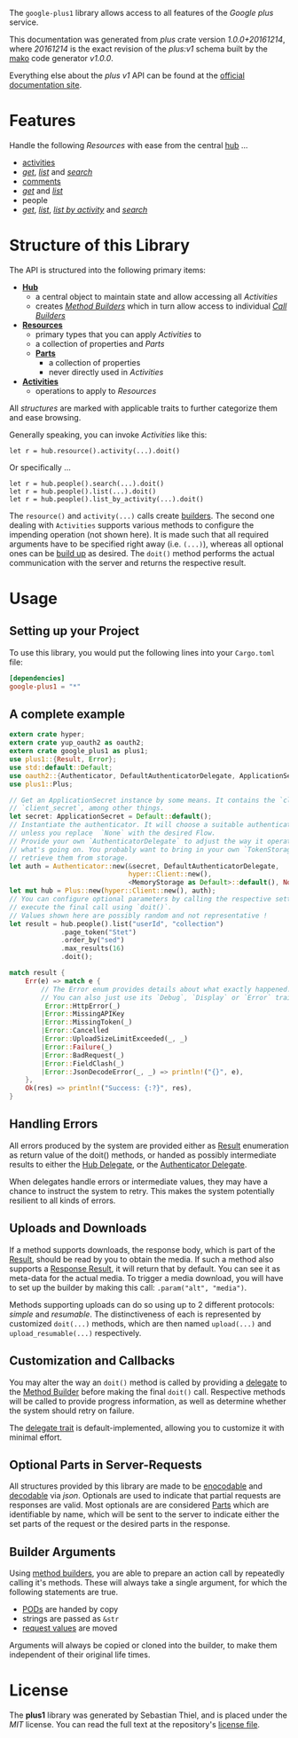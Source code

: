 <!---
DO NOT EDIT !
This file was generated automatically from 'src/mako/api/README.md.mako'
DO NOT EDIT !
-->
The `google-plus1` library allows access to all features of the *Google plus* service.

This documentation was generated from *plus* crate version *1.0.0+20161214*, where *20161214* is the exact revision of the *plus:v1* schema built by the [mako](http://www.makotemplates.org/) code generator *v1.0.0*.

Everything else about the *plus* *v1* API can be found at the
[official documentation site](https://developers.google.com/+/api/).
# Features

Handle the following *Resources* with ease from the central [hub](http://byron.github.io/google-apis-rs/google_plus1/struct.Plus.html) ... 

* [activities](http://byron.github.io/google-apis-rs/google_plus1/struct.Activity.html)
 * [*get*](http://byron.github.io/google-apis-rs/google_plus1/struct.ActivityGetCall.html), [*list*](http://byron.github.io/google-apis-rs/google_plus1/struct.ActivityListCall.html) and [*search*](http://byron.github.io/google-apis-rs/google_plus1/struct.ActivitySearchCall.html)
* [comments](http://byron.github.io/google-apis-rs/google_plus1/struct.Comment.html)
 * [*get*](http://byron.github.io/google-apis-rs/google_plus1/struct.CommentGetCall.html) and [*list*](http://byron.github.io/google-apis-rs/google_plus1/struct.CommentListCall.html)
* people
 * [*get*](http://byron.github.io/google-apis-rs/google_plus1/struct.PeopleGetCall.html), [*list*](http://byron.github.io/google-apis-rs/google_plus1/struct.PeopleListCall.html), [*list by activity*](http://byron.github.io/google-apis-rs/google_plus1/struct.PeopleListByActivityCall.html) and [*search*](http://byron.github.io/google-apis-rs/google_plus1/struct.PeopleSearchCall.html)




# Structure of this Library

The API is structured into the following primary items:

* **[Hub](http://byron.github.io/google-apis-rs/google_plus1/struct.Plus.html)**
    * a central object to maintain state and allow accessing all *Activities*
    * creates [*Method Builders*](http://byron.github.io/google-apis-rs/google_plus1/trait.MethodsBuilder.html) which in turn
      allow access to individual [*Call Builders*](http://byron.github.io/google-apis-rs/google_plus1/trait.CallBuilder.html)
* **[Resources](http://byron.github.io/google-apis-rs/google_plus1/trait.Resource.html)**
    * primary types that you can apply *Activities* to
    * a collection of properties and *Parts*
    * **[Parts](http://byron.github.io/google-apis-rs/google_plus1/trait.Part.html)**
        * a collection of properties
        * never directly used in *Activities*
* **[Activities](http://byron.github.io/google-apis-rs/google_plus1/trait.CallBuilder.html)**
    * operations to apply to *Resources*

All *structures* are marked with applicable traits to further categorize them and ease browsing.

Generally speaking, you can invoke *Activities* like this:

```Rust,ignore
let r = hub.resource().activity(...).doit()
```

Or specifically ...

```ignore
let r = hub.people().search(...).doit()
let r = hub.people().list(...).doit()
let r = hub.people().list_by_activity(...).doit()
```

The `resource()` and `activity(...)` calls create [builders][builder-pattern]. The second one dealing with `Activities` 
supports various methods to configure the impending operation (not shown here). It is made such that all required arguments have to be 
specified right away (i.e. `(...)`), whereas all optional ones can be [build up][builder-pattern] as desired.
The `doit()` method performs the actual communication with the server and returns the respective result.

# Usage

## Setting up your Project

To use this library, you would put the following lines into your `Cargo.toml` file:

```toml
[dependencies]
google-plus1 = "*"
```

## A complete example

```Rust
extern crate hyper;
extern crate yup_oauth2 as oauth2;
extern crate google_plus1 as plus1;
use plus1::{Result, Error};
use std::default::Default;
use oauth2::{Authenticator, DefaultAuthenticatorDelegate, ApplicationSecret, MemoryStorage};
use plus1::Plus;

// Get an ApplicationSecret instance by some means. It contains the `client_id` and 
// `client_secret`, among other things.
let secret: ApplicationSecret = Default::default();
// Instantiate the authenticator. It will choose a suitable authentication flow for you, 
// unless you replace  `None` with the desired Flow.
// Provide your own `AuthenticatorDelegate` to adjust the way it operates and get feedback about 
// what's going on. You probably want to bring in your own `TokenStorage` to persist tokens and
// retrieve them from storage.
let auth = Authenticator::new(&secret, DefaultAuthenticatorDelegate,
                              hyper::Client::new(),
                              <MemoryStorage as Default>::default(), None);
let mut hub = Plus::new(hyper::Client::new(), auth);
// You can configure optional parameters by calling the respective setters at will, and
// execute the final call using `doit()`.
// Values shown here are possibly random and not representative !
let result = hub.people().list("userId", "collection")
             .page_token("Stet")
             .order_by("sed")
             .max_results(16)
             .doit();

match result {
    Err(e) => match e {
        // The Error enum provides details about what exactly happened.
        // You can also just use its `Debug`, `Display` or `Error` traits
         Error::HttpError(_)
        |Error::MissingAPIKey
        |Error::MissingToken(_)
        |Error::Cancelled
        |Error::UploadSizeLimitExceeded(_, _)
        |Error::Failure(_)
        |Error::BadRequest(_)
        |Error::FieldClash(_)
        |Error::JsonDecodeError(_, _) => println!("{}", e),
    },
    Ok(res) => println!("Success: {:?}", res),
}

```
## Handling Errors

All errors produced by the system are provided either as [Result](http://byron.github.io/google-apis-rs/google_plus1/enum.Result.html) enumeration as return value of 
the doit() methods, or handed as possibly intermediate results to either the 
[Hub Delegate](http://byron.github.io/google-apis-rs/google_plus1/trait.Delegate.html), or the [Authenticator Delegate](http://byron.github.io/google-apis-rs/google_plus1/../yup-oauth2/trait.AuthenticatorDelegate.html).

When delegates handle errors or intermediate values, they may have a chance to instruct the system to retry. This 
makes the system potentially resilient to all kinds of errors.

## Uploads and Downloads
If a method supports downloads, the response body, which is part of the [Result](http://byron.github.io/google-apis-rs/google_plus1/enum.Result.html), should be
read by you to obtain the media.
If such a method also supports a [Response Result](http://byron.github.io/google-apis-rs/google_plus1/trait.ResponseResult.html), it will return that by default.
You can see it as meta-data for the actual media. To trigger a media download, you will have to set up the builder by making
this call: `.param("alt", "media")`.

Methods supporting uploads can do so using up to 2 different protocols: 
*simple* and *resumable*. The distinctiveness of each is represented by customized 
`doit(...)` methods, which are then named `upload(...)` and `upload_resumable(...)` respectively.

## Customization and Callbacks

You may alter the way an `doit()` method is called by providing a [delegate](http://byron.github.io/google-apis-rs/google_plus1/trait.Delegate.html) to the 
[Method Builder](http://byron.github.io/google-apis-rs/google_plus1/trait.CallBuilder.html) before making the final `doit()` call. 
Respective methods will be called to provide progress information, as well as determine whether the system should 
retry on failure.

The [delegate trait](http://byron.github.io/google-apis-rs/google_plus1/trait.Delegate.html) is default-implemented, allowing you to customize it with minimal effort.

## Optional Parts in Server-Requests

All structures provided by this library are made to be [enocodable](http://byron.github.io/google-apis-rs/google_plus1/trait.RequestValue.html) and 
[decodable](http://byron.github.io/google-apis-rs/google_plus1/trait.ResponseResult.html) via *json*. Optionals are used to indicate that partial requests are responses 
are valid.
Most optionals are are considered [Parts](http://byron.github.io/google-apis-rs/google_plus1/trait.Part.html) which are identifiable by name, which will be sent to 
the server to indicate either the set parts of the request or the desired parts in the response.

## Builder Arguments

Using [method builders](http://byron.github.io/google-apis-rs/google_plus1/trait.CallBuilder.html), you are able to prepare an action call by repeatedly calling it's methods.
These will always take a single argument, for which the following statements are true.

* [PODs][wiki-pod] are handed by copy
* strings are passed as `&str`
* [request values](http://byron.github.io/google-apis-rs/google_plus1/trait.RequestValue.html) are moved

Arguments will always be copied or cloned into the builder, to make them independent of their original life times.

[wiki-pod]: http://en.wikipedia.org/wiki/Plain_old_data_structure
[builder-pattern]: http://en.wikipedia.org/wiki/Builder_pattern
[google-go-api]: https://github.com/google/google-api-go-client

# License
The **plus1** library was generated by Sebastian Thiel, and is placed 
under the *MIT* license.
You can read the full text at the repository's [license file][repo-license].

[repo-license]: https://github.com/Byron/google-apis-rsblob/master/LICENSE.md
